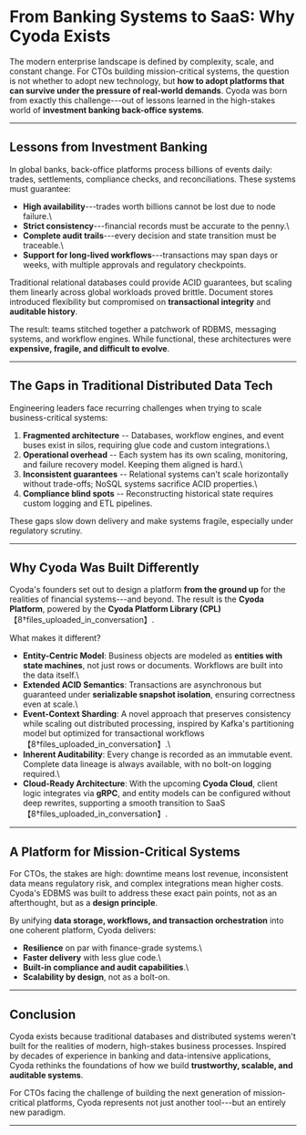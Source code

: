 # From Banking Systems to SaaS: Why Cyoda Exists

The modern enterprise landscape is defined by complexity, scale, and
constant change. For CTOs building mission-critical systems, the
question is not whether to adopt new technology, but **how to adopt
platforms that can survive under the pressure of real-world demands**.
Cyoda was born from exactly this challenge---out of lessons learned in
the high-stakes world of **investment banking back-office systems**.

------------------------------------------------------------------------

## Lessons from Investment Banking

In global banks, back-office platforms process billions of events daily:
trades, settlements, compliance checks, and reconciliations. These
systems must guarantee:

-   **High availability**---trades worth billions cannot be lost due to
    node failure.\
-   **Strict consistency**---financial records must be accurate to the
    penny.\
-   **Complete audit trails**---every decision and state transition must
    be traceable.\
-   **Support for long-lived workflows**---transactions may span days or
    weeks, with multiple approvals and regulatory checkpoints.

Traditional relational databases could provide ACID guarantees, but
scaling them linearly across global workloads proved brittle. Document
stores introduced flexibility but compromised on **transactional
integrity** and **auditable history**.

The result: teams stitched together a patchwork of RDBMS, messaging
systems, and workflow engines. While functional, these architectures
were **expensive, fragile, and difficult to evolve**.

------------------------------------------------------------------------

## The Gaps in Traditional Distributed Data Tech

Engineering leaders face recurring challenges when trying to scale
business-critical systems:

1.  **Fragmented architecture** -- Databases, workflow engines, and
    event buses exist in silos, requiring glue code and custom
    integrations.\
2.  **Operational overhead** -- Each system has its own scaling,
    monitoring, and failure recovery model. Keeping them aligned is
    hard.\
3.  **Inconsistent guarantees** -- Relational systems can't scale
    horizontally without trade-offs; NoSQL systems sacrifice ACID
    properties.\
4.  **Compliance blind spots** -- Reconstructing historical state
    requires custom logging and ETL pipelines.

These gaps slow down delivery and make systems fragile, especially under
regulatory scrutiny.

------------------------------------------------------------------------

## Why Cyoda Was Built Differently

Cyoda's founders set out to design a platform **from the ground up** for
the realities of financial systems---and beyond. The result is the
**Cyoda Platform**, powered by the **Cyoda Platform Library
(CPL)**【8†files_uploaded_in_conversation】.

What makes it different?

-   **Entity-Centric Model**: Business objects are modeled as **entities
    with state machines**, not just rows or documents. Workflows are
    built into the data itself.\
-   **Extended ACID Semantics**: Transactions are asynchronous but
    guaranteed under **serializable snapshot isolation**, ensuring
    correctness even at scale.\
-   **Event-Context Sharding**: A novel approach that preserves
    consistency while scaling out distributed processing, inspired by
    Kafka's partitioning model but optimized for transactional
    workflows【8†files_uploaded_in_conversation】.\
-   **Inherent Auditability**: Every change is recorded as an immutable
    event. Complete data lineage is always available, with no bolt-on
    logging required.\
-   **Cloud-Ready Architecture**: With the upcoming **Cyoda Cloud**,
    client logic integrates via **gRPC**, and entity models can be
    configured without deep rewrites, supporting a smooth transition to
    SaaS【8†files_uploaded_in_conversation】.

------------------------------------------------------------------------

## A Platform for Mission-Critical Systems

For CTOs, the stakes are high: downtime means lost revenue, inconsistent
data means regulatory risk, and complex integrations mean higher costs.
Cyoda's EDBMS was built to address these exact pain points, not as an
afterthought, but as a **design principle**.

By unifying **data storage, workflows, and transaction orchestration**
into one coherent platform, Cyoda delivers:

-   **Resilience** on par with finance-grade systems.\
-   **Faster delivery** with less glue code.\
-   **Built-in compliance and audit capabilities**.\
-   **Scalability by design**, not as a bolt-on.

------------------------------------------------------------------------

## Conclusion

Cyoda exists because traditional databases and distributed systems
weren't built for the realities of modern, high-stakes business
processes. Inspired by decades of experience in banking and
data-intensive applications, Cyoda rethinks the foundations of how we
build **trustworthy, scalable, and auditable systems**.

For CTOs facing the challenge of building the next generation of
mission-critical platforms, Cyoda represents not just another tool---but
an entirely new paradigm.

------------------------------------------------------------------------
